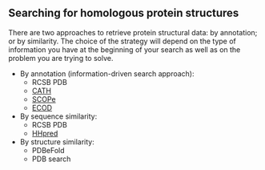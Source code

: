 ## Searching for homologous protein structures

There are two approaches to retrieve protein structural data: by annotation; or by similarity.
The choice of the strategy will depend on the type of information you have at the beginning of 
your search as well as on the problem you are trying to solve.

- By annotation (information-driven search approach): 
  - RCSB PDB 
  - [CATH](https://www.cathdb.info/)
  - [SCOPe](https://scop.berkeley.edu/)
  - [ECOD](http://prodata.swmed.edu/ecod/)
- By sequence similarity: 
  - RCSB PDB
  - [HHpred](https://toolkit.tuebingen.mpg.de/tools/hhpred)
- By structure similarity: 
  - PDBeFold 
  - PDB search
